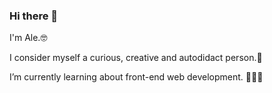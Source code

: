 ### Hi there 👋

I'm Ale.🤓

I consider myself a curious, creative and autodidact person.🔭 

I’m currently learning about front-end web development. 👀👩‍💻



